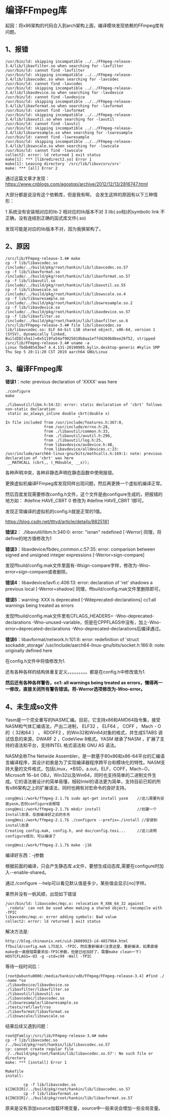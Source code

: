 # 编译FFmpeg库

起因：将x86架构的代码合入到arch架构上面，编译模块发现依赖的FFmpeg库有问题。

## 1、报错
```
/usr/bin/ld: skipping incompatible ../../FFmpeg-release-3.4/lib/libavfilter.so when searching for -lavfilter
/usr/bin/ld: cannot find -lavfilter
/usr/bin/ld: skipping incompatible ../../FFmpeg-release-3.4/lib/libavcodec.so when searching for -lavcodec
/usr/bin/ld: cannot find -lavcodec
/usr/bin/ld: skipping incompatible ../../FFmpeg-release-3.4/lib/libavdevice.so when searching for -lavdevice
/usr/bin/ld: cannot find -lavdevice
/usr/bin/ld: skipping incompatible ../../FFmpeg-release-3.4/lib/libavformat.so when searching for -lavformat
/usr/bin/ld: cannot find -lavformat
/usr/bin/ld: skipping incompatible ../../FFmpeg-release-3.4/lib/libavutil.so when searching for -lavutil
/usr/bin/ld: cannot find -lavutil
/usr/bin/ld: skipping incompatible ../../FFmpeg-release-3.4/lib/libswresample.so when searching for -lswresample
/usr/bin/ld: cannot find -lswresample
/usr/bin/ld: skipping incompatible ../../FFmpeg-release-3.4/lib/libswscale.so when searching for -lswscale
/usr/bin/ld: cannot find -lswscale
collect2: error: ld returned 1 exit status
make[1]: *** [libredirect2.so] Error 1
make[1]: Leaving directory `/src/lib/libuvcsrv/srv'
make: *** [all] Error 2
```
通过这篇文章才发现：https://www.cnblogs.com/agostop/archive/2012/12/13/2816747.html

大部分都是说没有这个依赖库，但是我有啊，
会发生这样的原因有以下三种情形：

1 系统没有安装相对应的lib
2 相对应的lib版本不对
3 lib(.so档)的symbolic link 不正确，没有连结到正确的函式库文件(.so)

发现可能是对应的lib版本不对，因为我换架构了。

## 2、原因
```
/src/lib/FFmpeg-release-3.4# make
cp -f lib/libavcodec.so         /include/../build/pkg/root/hankin/lib/libavcodec.so.57
cp -f lib/libavformat.so        /include/../build/pkg/root/hankin/lib/libavformat.so.57
cp -f lib/libavutil.so          /include/../build/pkg/root/hankin/lib/libavutil.so.55
cp -f lib/libswscale.so         /include/../build/pkg/root/hankin/lib/libswscale.so.4
cp -f lib/libswresample.so      /include/../build/pkg/root/hankin/lib/libswresample.so.2
cp -f lib/libavdevice.so        /include/../build/pkg/root/hankin/lib/libavdevice.so.57
cp -f lib/libavfilter.so        /include/../build/pkg/root/hankin/lib/libavfilter.so.6
/src/lib/FFmpeg-release-3.4# file lib/libavcodec.so
lib/libavcodec.so: ELF 64-bit LSB shared object, x86-64, version 1 (SYSV), dynamically linked, BuildID[sha1]=0x5119fa54af9025019b8aa1effd4269b8bee26f52, stripped
/src/lib/FFmpeg-release-3.4# uname -a
Linux fbdb48543be7 4.4.131-20190905.kylin.desktop-generic #kylin SMP Thu Sep 5 20:11:20 CST 2019 aarch64 GNU/Linux
```


## 3、编译FFmpeg库
**错误1**：note: previous declaration of 'XXXX' was here

```
./configure
make

./libavutil/libm.h:54:32: error: static declaration of 'cbrt' follows non-static declaration
 static av_always_inline double cbrt(double x)
                                ^
In file included from /usr/include/features.h:367:0,
                 from /usr/include/errno.h:28,
                 from ./libavutil/common.h:33,
                 from ./libavutil/avutil.h:296,
                 from ./libavutil/log.h:25,
                 from libavdevice/avdevice.h:48,
                 from libavdevice/alldevices.c:23:
/usr/include/aarch64-linux-gnu/bits/mathcalls.h:169:1: note: previous declaration of 'cbrt' was here
 __MATHCALL (cbrt,, (_Mdouble_ __x));
```
各种声明冲突，各种非静态声明在静态函数中使用报错。

更换虚拟机编译FFmpeg库发现同样出现问题，然后再更换一个虚拟机编译正常。

然后百度发现需要修改config.h文件，这个文件是由configure生成的，把报错的地方如：
#define HAVE_CBRT 0  修改为   #define HAVE_CBRT 1即可。

发现正常编译的虚拟机的config.h就是正常的1值。

https://blog.csdn.net/tttyd/article/details/8825181

**错误2**： ./libavutil/libm.h:340:0: error: "isnan" redefined [-Werror]
同理，将define的地方值修改为1

**错误3**：libavdevice/fbdev_common.c:57:35: error: comparison between signed and unsigned integer expressions [-Werror=sign-compare]

发现ffbuild/config.mak文件里面有-Wsign-compare字样，修改为-Wno-error=sign-compare或者删除。

**错误4**：libavdevice/lavfi.c:406:13: error: declaration of 'ret' shadows a previous local [-Werror=shadow]
同理，ffbuild/config.mak文件里删除即可。

**错误5**：warning: XXX is deprecated [-Wdeprecated-declarations]  cc1:all warnings being treated as errors

发现ffbuild/config.mak文件里有CFLAGS_HEADERS= -Wno-deprecated-declarations -Wno-unused-variable，但是在CPPFLAGS中没有，加上-Wno-error=deprecated-declarations -Wno-deprecated-declarations后编译通过。

**错误6**：libavformat/network.h:101:8: error: redefinition of 'struct sockaddr_storage'
/usr/include/aarch64-linux-gnu/bits/socket.h:166:8: note: originally defined here

在config.h文件中将值修改为1.




还有各种各样的结构体重复定义。。。。。。。。。都是在config.h中修改值为1.

**然后还有各种各样警告，cc1: all warnings being treated as errors，懒得再一一修改，直接关闭所有警告错误。将-Werror选项修改为-Wno-error。**

## 4、未生成so文件


Yasm是一个完全重写的NASM汇编。目前，它支持x86和AMD64指令集，接受NASM和气体汇编语法，产出二进制， ELF32 ， ELF64 ， COFF ， Mach - O的（ 32和64 ） ， RDOFF2 ，的Win32和Win64对象的格式，并生成STABS 调试信息的来源，DWARF 2 ，CodeView 8格式。YASM 继承了NASM ，扩展了支持的语法和平台，支持INTEL 格式语法和 GNU AS 语法。

NASM全称The Netwide Assembler，是一款基于80x86和x86-64平台的汇编语言编译程序，其设计初衷是为了实现编译器程序跨平台和模块化的特性。NASM支持大量的文件格式，包括Linux，*BSD，a.out，ELF，COFF，Mach−O，Microsoft 16−bit OBJ，Win32以及Win64，同时也支持简单的二进制文件生成。它的语法被设计的简单易懂，相较Intel的语法更为简单，支持目前已知的所有x86架构之上的扩展语法，同时也拥有对宏命令的良好支持。

```
cong@msi:/work/ffmpeg-2.1.7$ sudo apt-get install yasm    //这儿需要先安装yasm,否则configure会报错
cong@msi:/work/ffmpeg-2.1.7$ mkdir install                //创建一个Install目录，存放编译好之后的东东
cong@msi:/work/ffmpeg-2.1.7$ ./configure --prefix=./install //安装到install目录
Creating config.mak, config.h, and doc/config.texi...     //这儿说明configure成功，可以编译了

cong@msi:/work/ffmpeg-2.1.7$ make -j16
```

编译好东西：-j参数


根据前面的编译，只会产生静态库.a文件，要想生成动态库,需要在configure时加入--enable-shared。


通过./configure --help可以看见默认值是多少，某些值会显示[no]字样。


果然并没有一帆风顺，出现如下错误
```
/usr/bin/ld: libavcodec/mqc.o: relocation R_X86_64_32 against `.rodata' can not be used when making a shared object; recompile with -fPIC
libavcodec/mqc.o: error adding symbols: Bad value
collect2: error: ld returned 1 exit status
```

解决方法是:
```
http://blog.chinaunix.net/uid-26009923-id-4857964.html
ffbuild/config.mak L75加入 -fPIC，然后重新编译(注意这里，重新编译，如果直接make会一直报错需要添加-fPIC参数，但是已经加好了，需要make clean一下)
HOSTCFLAGS=-O3 -g -std=c99 -Wall -fPIC
```

等待一段时间后：
```
[root@ubuntu0006:/media/hankin/vdb/FFmpeg/FFmpeg-release-3.4] #find ./ -name *so
./libavdevice/libavdevice.so
./libavfilter/libavfilter.so
./libavutil/libavutil.so
./libavcodec/libavcodec.so
./libswresample/libswresample.so
./tests/ref/lavf/rso
./libavformat/libavformat.so
./libswscale/libswscale.so
```

结果后续又遇到问题：
```
root@famliy:/src/lib/FFmpeg-release-3.4# make
cp -f lib/libavcodec.so         /../build/pkg/root/hankin/lib/libavcodec.so.57
cp: cannot create regular file `/../build/pkg/root/hankin/lib/libavcodec.so.57': No such file or directory
make: *** [install] Error 1

Makefile
install:

        cp -f lib/libavcodec.so         ${INCDIR}/../build/pkg/root/hankin/lib/libavcodec.so.57
        cp -f lib/libavformat.so        ${INCDIR}/../build/pkg/root/hankin/lib/libavformat.so.57
```
原来是没有添加source加载环境变量，source中一般来说会增加一些全局变量。





















